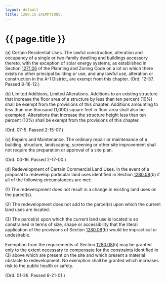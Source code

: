 ```yaml
---
layout: default 
title: 1280.15 EXEMPTIONS.
---
```


{{ page.title }}
================

​(a) Certain Residential Uses. The lawful construction, alteration and
occupancy of a single or two-family dwelling and buildings accessory
thereto, with the exception of solar energy systems, as established in
Section [1271.06](52f5c3a5.html) of the Planning and Zoning Code on a
lot on which there exists no other principal building or use, and any
lawful use, alteration or construction in the A-1 District, are exempt
from this chapter. (Ord. 12-37. Passed 8-16-12.)

​(b) Limited Additions, Limited Alterations. Additions to an existing
structure that increase the floor area of a structure by less than ten
percent (10%) shall be exempt from the provisions of this chapter.
Additions amounting to less than one thousand (1,000) square feet in
floor area shall also be exempted. Alterations that increase the
structure height less than ten percent (10%) shall be exempt from the
provisions of this chapter.

(Ord. 07-5. Passed 2-15-07.)

​(c) Repairs and Maintenance. The ordinary repair or maintenance of a
building, structure, landscaping, screening or other site improvement
shall not require the preparation or approval of a site plan.

(Ord. 00-16. Passed 2-17-00.)

​(d) Redevelopment of Certain Commercial Land Uses. In the event of a
proposal to redevelop particular land uses identified in Section
[1280.08](5559651b.html)(b) if all of the following circumstances are
met:

​(1) The redevelopment does not result in a change in existing land uses
on the parcel(s).

​(2) The redevelopment does not add to the parcel(s) upon which the
current land uses are located.

​(3) The parcel(s) upon which the current land use is located is so
constrained in terms of size, shape or accessibility that the literal
application of the provisions of Section [1280.08](5559651b.html)(b)
would be impractical or undesirable.

Exemption from the requirements of Section [1280.08](5559651b.html)(b)
may be granted only to the extent necessary to compensate for the
constraints identified in (3) above which are present on the site and
which present a material obstacle to redevelopment. No exemption shall
be granted which increases risk to the public health or safety.

(Ord. 01-26. Passed 6-21-01.)
